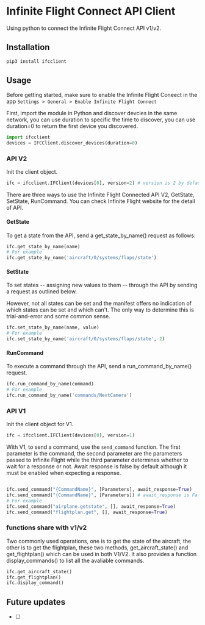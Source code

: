 # Infinite Flight Connect API Client

Using python to connect the Infinite Flight Connect API v1/v2.

## Installation

```sh
pip3 install ifcclient
```

## Usage

Before getting started, make sure to enable the Infinite Flight Coneect in the app `Settings > General > Enable Infinite Flight Connect`

First, import the module in Python and discover devcies in the same network, you can use duration to specific the time to discover, you can use duration=0 to return the first device you discovered.
```py
import ifcclient
devices = IFCClient.discover_devices(duration=0)
```

### API V2
Init the client object.
```py
ifc = ifcclient.IFClient(devices[0], version=2) # version is 2 by default
```
There are three ways to use the Infinite Flight Connected API V2, GetState, SetState, RunCommand. You can check Infinite Flight website for the detail of API.

#### GetState
To get a state from the API, send a get_state_by_name() request as follows:
```py
ifc.get_state_by_name(name)
# For example
ifc.get_state_by_name('aircraft/0/systems/flaps/state')
```

#### SetState
To set states -- assigning new values to them -- through the API by sending a request as outlined below.

However, not all states can be set and the manifest offers no indication of which states can be set and which can't. The only way to determine this is trial-and-error and some common sense.
```py
ifc.set_state_by_name(name, value)
# For example
ifc.set_state_by_name('aircraft/0/systems/flaps/state', 2)
```

#### RunCommand
To execute a command through the API, send a run_command_by_name() request.
```py
ifc.run_command_by_name(command)
# For example
ifc.run_command_by_name('commands/NextCamera')
```

### API V1
Init the client object for V1.
```py
ifc = ifcclient.IFClient(devices[0], version=1)
```
With V1, to send a command, use the `send_command` function. The first parameter is the command, the second parameter are the parameters passed to Infinite Flight while the third parameter determines whether to wait for a response or not. Await response is false by default although it must be enabled when expecting a response.
```py

ifc.send_command("{CommandName}", [Parameters], await_response=True)
ifc.send_command("{CommandName}", [Parameters]) # await_response is False by default
# For example
ifc.send_command("airplane.getstate", [], await_response=True)
ifc.send_command("flightplan.get", [], await_response=True)
```

### functions share with v1/v2
Two commonly used operations, one is to get the state of the aircraft, the other is to get the flightplan, these two methods, get_aircraft_state() and get_flightplan() which can be used in both V1/V2. It also provides a function display_commands() to list all the avaliable commands.
```py 
ifc.get_aircraft_state()
ifc.get_flightplan()
ifc.display_command()
```

## Future updates

- [ ] 